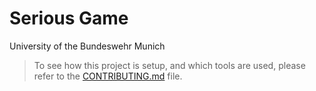 # Serious Game

University of the Bundeswehr Munich

> To see how this project is setup, and which tools are used, please refer to the
> [CONTRIBUTING.md](./CONTRIBUTING.md) file.
